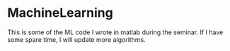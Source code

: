 # MachineLearning

This is some of the ML code I wrote in matlab during the seminar. If I have some spare time, I will update more algorithms.
